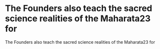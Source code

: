 # The Founders also teach the sacred science realities of the Maharata23 for

The Founders also teach the sacred science realities of the Maharata23 for
